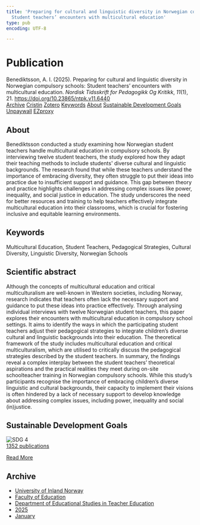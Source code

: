 ```yaml
---
title: 'Preparing for cultural and linguistic diversity in Norwegian compulsory schools:
  Student teachers’ encounters with multicultural education'
type: pub
encoding: UTF-8

---
```

<h1>Publication</h1>
<article id="csl-bib-container-3QCMHENE" class="csl-bib-container">
  <div class="csl-bib-body"> <div class="csl-entry">Benediktsson, A. I. (2025). Preparing for cultural and linguistic diversity in Norwegian compulsory schools: Student teachers’ encounters with multicultural education. <i>Nordisk Tidsskrift for Pedagogikk Og Kritikk</i>, <i>11</i>(1), 21. <a href="https://doi.org/10.23865/ntpk.v11.6440">https://doi.org/10.23865/ntpk.v11.6440</a></div> </div>
  <div class="csl-bib-buttons">
    <a href="#taxonomy-article-3QCMHENE" alt="archive" class="csl-bib-button">Archive</a>
    <a href="https://app.cristin.no/results/show.jsf?id=2347063" alt="Cristin" class="csl-bib-button">Cristin</a>
    <a href="http://zotero.org/groups/5881554/items/3QCMHENE" alt="Zotero" class="csl-bib-button">Zotero</a>
    <a href="#keywords-article-3QCMHENE" alt="keywords" class="csl-bib-button">Keywords</a>
    <a href="#about-article-3QCMHENE" alt="about_pub" class="csl-bib-button">About</a>
    <a href="#sdg-article-3QCMHENE" alt="sdg" class="csl-bib-button">Sustainable Development Goals</a>
    <a href="https://doi.org/10.23865/ntpk.v11.6440" alt="Unpaywall" class="csl-bib-button">Unpaywall</a>
    <a href="https://doi.org/10.23865/ntpk.v11.6440" alt="EZproxy" class="csl-bib-button">EZproxy</a>
  </div>
  <div id="csl-bib-meta-container-3QCMHENE"></div>
</article>
<div id="csl-bib-meta-3QCMHENE" class="csl-bib-meta">
  <article id="about-article-3QCMHENE" class="about_pub-article">
    <h1>About</h1>
    Benediktsson conducted a study examining how Norwegian student teachers handle multicultural education in compulsory schools. By interviewing twelve student teachers, the study explored how they adapt their teaching methods to include students' diverse cultural and linguistic backgrounds. The research found that while these teachers understand the importance of embracing diversity, they often struggle to put their ideas into practice due to insufficient support and guidance. This gap between theory and practice highlights challenges in addressing complex issues like power, inequality, and social justice in education. The study underscores the need for better resources and training to help teachers effectively integrate multicultural education into their classrooms, which is crucial for fostering inclusive and equitable learning environments.
  </article>
  <article id="keywords-article-3QCMHENE" class="keywords-article">
    <h1>Keywords</h1>
    Multicultural Education, Student Teachers, Pedagogical Strategies, Cultural Diversity, Linguistic Diversity, Norwegian Schools
  </article>
  <article id="abstract-article-3QCMHENE" class="abstract-article">
    <h1>Scientific abstract</h1>
    Although the concepts of multicultural education and critical multiculturalism are well-known in Western societies, including Norway, research indicates that teachers often lack the necessary support and guidance to put these ideas into practice effectively. Through analysing individual interviews with twelve Norwegian student teachers, this paper explores their encounters with multicultural education in compulsory school settings. It aims to identify the ways in which the participating student teachers adjust their pedagogical strategies to integrate children’s diverse cultural and linguistic backgrounds into their education. The theoretical framework of the study includes multicultural education and critical multiculturalism, which are utilised to critically discuss the pedagogical strategies described by the student teachers. In summary, the findings reveal a complex interplay between the student teachers’ theoretical aspirations and the practical realities they meet during on-site schoolteacher training in Norwegian compulsory schools. While this study’s participants recognise the importance of embracing children’s diverse linguistic and cultural backgrounds, their capacity to implement their visions is often hindered by a lack of necessary support to develop knowledge about addressing complex issues, including power, inequality and social (in)justice.
  </article>
  <article id="sdg-article-3QCMHENE" class="sdg-article">
    <h1>Sustainable Development Goals</h1>
    <div class="sdg-container"><div id="sdg4" class="sdg">
        <img src="{{< params subfolder >}}images/sdg/sdg04_en.png" class="image" alt="SDG 4">
        <div class="sdg-overlay">
          <a href="{{< params subfolder >}}en/archive/?sdg=4#archive" class="sdg-publication-count"><span>1352</span> publications</a>
          <p><a href="https://sdgs.un.org/goals/goal4" class="sdg-read-more">Read More</a></p>
        </div>
      </div></div>
  </article>
  <article id="taxonomy-article-3QCMHENE" class="taxonomy-article">
    <h1>Archive</h1>
    <ul>
      <li><a href="{{< params subfolder >}}en/archive/?key=3DCRN523">University of Inland Norway</a></li>
      <li><a href="{{< params subfolder >}}en/archive/?key=WYNZA47F">Faculty of Education</a></li>
      <li><a href="{{< params subfolder >}}en/archive/?key=BKPR6TE7">Department of Educational Studies in Teacher Education</a></li>
      <li><a href="{{< params subfolder >}}en/archive/?key=Y4IQD3IX">2025</a></li>
      <li><a href="{{< params subfolder >}}en/archive/?key=I79UTP9V">January</a></li>
    </ul>
  </article>
</div>
